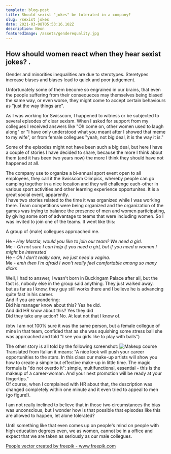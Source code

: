 ```yaml
---
template: blog-post
title: Should sexist "jokes" be tolerated in a company?
slug: /sexist jokes
date: 2021-03-08T05:53:16.102Z
description: Neon
featuredImage: /assets/genderequality.jpg
---
```

## How should women react when they hear sexist jokes? . 

Gender and minorities inequalities are due to sterotypes.
Steretypes increase biases and biases lead to quick and poor judgement. 

Unfortunately some of them become so engrained in our brains, that even the people suffering from their consequeces may themselves being biased the same way, or even worse, they might come to accept certain behaviours as "just the way things are".

As I was working for Swisscom, I happened to witness or be subjected to several episodes of clear sexism. When I asked for support from my collegues I received answers like
"Oh come on, other women used to laugh along" or "I have only understood what you meant after I showed that meme to my wife", or from female collegues "yeah, not big deal, it is the way it is."

Some of the episodes might not have been such a big deal, but here I have a couple of stories I have decided to share, because the more I think about them (and it has been two years now) the more I think they should have not happened at all.

The company use to organize a bi-annual sport event open to all employees, they call it the Swisscom Olimpics, whereby people can go camping together in a nice location and they will challenge each-other in various sport activities and other learning experience opportunites. It is a great social event, apparently. 
<br/>
I have two stories related to the time it was organized while I was working there. 
Team competitions were being organized and the organization of the games was trying to balance the presence of men and women participating, by giving some sort of advantage to teams that were including women.
So I was invited to join one of the teams. It went like this: 

A group of (male) collegues approached me. 

He - _Hey Marzia, would you like to join our team? We need a girl._<br/>
Me - _Oh not sure I can help if you need a girl, but if you need a woman I might be interested_<br/>
He - _Oh I don't really care, we just need a vagina._ <br/>
Me - _emh then I'm afraid I won't really feel comfortable among so many dicks_<br/>

Well, I had to answer, I wasn't born in Buckingam Palace after all, but the fact is, nobody else in the group said anything. They just walked away.<br/> but as far as I know, they guy still works there and I believe he is advancing quite fast in his career.<br/>
And if you are wondering:<br/>
Did his manager know about this? Yes he did. <br/>
And did HR know about this? Yes they did <br/>
Did they take any action? No. At leat not that I know of. <br/>

(btw I am not 100% sure it was the same person, but a female collegue of mine in that team, confided that as she was squishing some stress ball she was approached and told "I see you girls like to play with balls")

The other story is all told by the following screenshot:
![Makeup course](/assets/swisscom.png)
Translated from Italian it means:
"A nice look will push your career opportunities to the stars. In this class our make-up artists will show you how to create a simple but effective make-up in little time. The magic formula is "do not overdo it": simple, multifunctional, essential - this is the makeup of a career-woman. And your next promotion will be ready at your fingertips."
<br/>
Of course, when I complained with HR about that, the description was changed completely within one minute and it even tried to appeal to men (go figure!).
<br/>

I am not really inclined to believe that in those two circumstances the bias was unconscious, but I wonder how is that possible that episodes like this are allowed to happen, let alone tolerated?

Until something like that even comes up on people's mind on people with high education degrees even, we as women, cannot be in a office and expect that we are taken as seriously as our male collegues. 



<a href='https://www.freepik.com/vectors/people'>People vector created by freepik - www.freepik.com</a>







